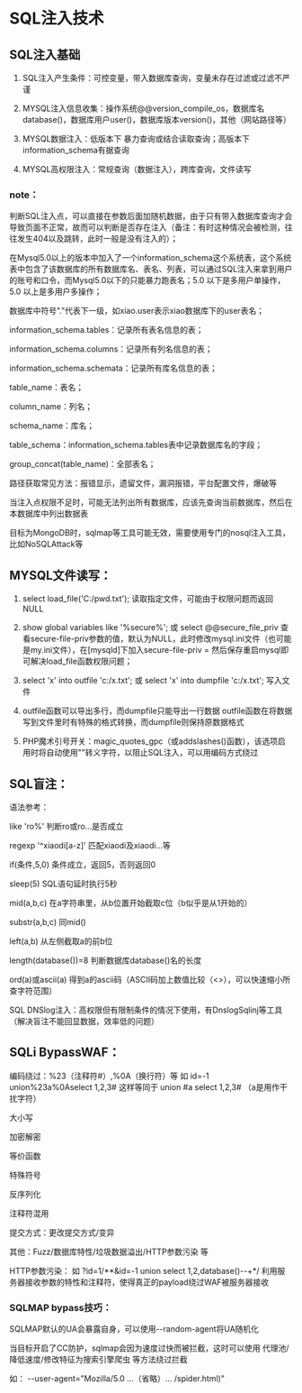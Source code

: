# SQL注入技术

## SQL注入基础
1. SQL注入产生条件：可控变量，带入数据库查询，变量未存在过滤或过滤不严谨

2. MYSQL注入信息收集：操作系统@@version_compile_os，数据库名database()，数据库用户user()，数据库版本version()，其他（网站路径等）

3. MYSQL数据注入：低版本下 暴力查询或结合读取查询；高版本下 information_schema有据查询

4. MYSQL高权限注入：常规查询（数据注入），跨库查询，文件读写

### note：
判断SQL注入点，可以直接在参数后面加随机数据，由于只有带入数据库查询才会导致页面不正常，故而可以判断是否存在注入（备注：有时这种情况会被检测，往往发生404以及跳转，此时一般是没有注入的）；

在Mysql5.0以上的版本中加入了一个information_schema这个系统表，这个系统表中包含了该数据库的所有数据库名、表名、列表，可以通过SQL注入来拿到用户的账号和口令，而Mysql5.0以下的只能暴力跑表名；5.0 以下是多用户单操作，5.0 以上是多用户多操作；

数据库中符号"."代表下一级，如xiao.user表示xiao数据库下的user表名；

information_schema.tables：记录所有表名信息的表；

information_schema.columns：记录所有列名信息的表；

information_schema.schemata：记录所有库名信息的表；

table_name：表名；

column_name：列名；

schema_name：库名；

table_schema：information_schema.tables表中记录数据库名的字段；

group_concat(table_name)：全部表名；

路径获取常见方法：报错显示，遗留文件，漏洞报错，平台配置文件，爆破等

当注入点权限不足时，可能无法列出所有数据库，应该先查询当前数据库，然后在本数据库中列出数据表

目标为MongoDB时，sqlmap等工具可能无效，需要使用专门的nosql注入工具，比如NoSQLAttack等

## MYSQL文件读写：
1. select load_file('C:/pwd.txt');    读取指定文件，可能由于权限问题而返回NULL

2. show global variables like '%secure%';    或 select @@secure_file_priv    查看secure-file-priv参数的值，默认为NULL，此时修改mysql.ini文件（也可能是my.ini文件），在\[mysqld\]下加入secure-file-priv =     然后保存重启mysql即可解决load_file函数权限问题；

3. select 'x' into outfile 'c:/x.txt';    或 select 'x' into dumpfile 'c:/x.txt';    写入文件

4. outfile函数可以导出多行，而dumpfile只能导出一行数据 outfile函数在将数据写到文件里时有特殊的格式转换，而dumpfile则保持原数据格式

5. PHP魔术引号开关：magic_quotes_gpc（或addslashes()函数），该选项启用时将自动使用"\"转义字符，以阻止SQL注入，可以用编码方式绕过

## SQL盲注：
语法参考：

like 'ro%'        判断ro或ro...是否成立

regexp '^xiaodi\[a-z\]'        匹配xiaodi及xiaodi...等

if(条件,5,0)        条件成立，返回5，否则返回0

sleep(5)        SQL语句延时执行5秒

mid(a,b,c)        在a字符串里，从b位置开始截取c位（b似乎是从1开始的）

substr(a,b,c)        同mid()

left(a,b)        从左侧截取a的前b位

length(database())=8        判断数据库database()名的长度

ord(a)或ascii(a)        得到a的ascii码（ASCII码加上数值比较（<>），可以快速缩小所查字符范围）

SQL DNSlog注入：高权限但有限制条件的情况下使用，有DnslogSqlinj等工具（解决盲注不能回显数据，效率低的问题）

## SQLi BypassWAF：
编码绕过：%23（注释符#）,%0A（换行符）等
	如 id=-1 union%23a%0Aselect 1,2,3#
	这样等同于
	union #a
	select 1,2,3#
	（a是用作干扰字符）

大小写

加密解密

等价函数

特殊符号

反序列化

注释符混用

提交方式：更改提交方式/变异

其他：Fuzz/数据库特性/垃圾数据溢出/HTTP参数污染 等

HTTP参数污染：
	如 ?id=1/**&id=-1 union select 1,2,database()--+*/
	利用服务器接收参数的特性和注释符，使得真正的payload绕过WAF被服务器接收

### SQLMAP bypass技巧：
SQLMAP默认的UA会暴露自身，可以使用--random-agent将UA随机化

当目标开启了CC防护，sqlmap会因为速度过快而被拦截，这时可以使用 代理池/降低速度/修改特征为搜索引擎爬虫 等方法绕过拦截

如： --user-agent="Mozilla/5.0 ...（省略）... /spider.html)"
